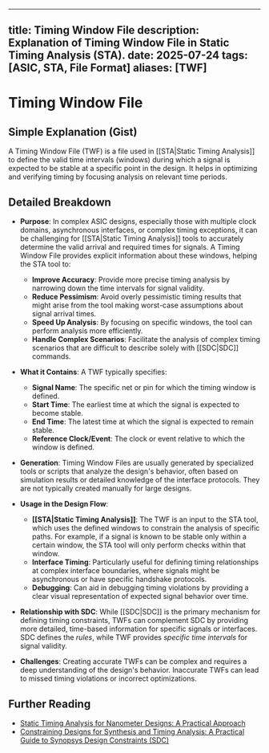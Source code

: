 
---
title: Timing Window File
description: Explanation of Timing Window File in Static Timing Analysis (STA).
date: 2025-07-24
tags: [ASIC, STA, File Format]
aliases: [TWF]
---

# Timing Window File

## Simple Explanation (Gist)
A Timing Window File (TWF) is a file used in [[STA|Static Timing Analysis]] to define the valid time intervals (windows) during which a signal is expected to be stable at a specific point in the design. It helps in optimizing and verifying timing by focusing analysis on relevant time periods.

## Detailed Breakdown

*   **Purpose**: In complex ASIC designs, especially those with multiple clock domains, asynchronous interfaces, or complex timing exceptions, it can be challenging for [[STA|Static Timing Analysis]] tools to accurately determine the valid arrival and required times for signals. A Timing Window File provides explicit information about these windows, helping the STA tool to:
    *   **Improve Accuracy**: Provide more precise timing analysis by narrowing down the time intervals for signal validity.
    *   **Reduce Pessimism**: Avoid overly pessimistic timing results that might arise from the tool making worst-case assumptions about signal arrival times.
    *   **Speed Up Analysis**: By focusing on specific windows, the tool can perform analysis more efficiently.
    *   **Handle Complex Scenarios**: Facilitate the analysis of complex timing scenarios that are difficult to describe solely with [[SDC|SDC]] commands.

*   **What it Contains**: A TWF typically specifies:
    *   **Signal Name**: The specific net or pin for which the timing window is defined.
    *   **Start Time**: The earliest time at which the signal is expected to become stable.
    *   **End Time**: The latest time at which the signal is expected to remain stable.
    *   **Reference Clock/Event**: The clock or event relative to which the window is defined.

*   **Generation**: Timing Window Files are usually generated by specialized tools or scripts that analyze the design's behavior, often based on simulation results or detailed knowledge of the interface protocols. They are not typically created manually for large designs.

*   **Usage in the Design Flow**:
    *   **[[STA|Static Timing Analysis]]**: The TWF is an input to the STA tool, which uses the defined windows to constrain the analysis of specific paths. For example, if a signal is known to be stable only within a certain window, the STA tool will only perform checks within that window.
    *   **Interface Timing**: Particularly useful for defining timing relationships at complex interface boundaries, where signals might be asynchronous or have specific handshake protocols.
    *   **Debugging**: Can aid in debugging timing violations by providing a clear visual representation of expected signal behavior over time.

*   **Relationship with SDC**: While [[SDC|SDC]] is the primary mechanism for defining timing constraints, TWFs can complement SDC by providing more detailed, time-based information for specific signals or interfaces. SDC defines the *rules*, while TWF provides *specific time intervals* for signal validity.

*   **Challenges**: Creating accurate TWFs can be complex and requires a deep understanding of the design's behavior. Inaccurate TWFs can lead to missed timing violations or incorrect optimizations.

## Further Reading

*   [Static Timing Analysis for Nanometer Designs: A Practical Approach](https://www.amazon.com/Static-Timing-Analysis-Nanometer-Designs-J-Bhasker/dp/0387719257)
*   [Constraining Designs for Synthesis and Timing Analysis: A Practical Guide to Synopsys Design Constraints (SDC)](https://www.amazon.com/Constraining-Designs-Synthesis-Timing-Analysis/dp/1461404990)
